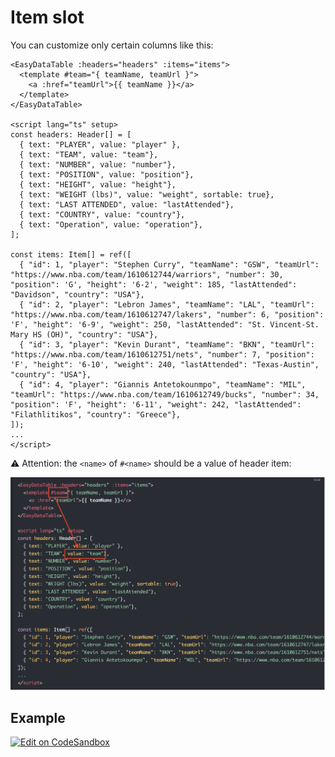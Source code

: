 
# Item slot
You can customize only certain columns like this:
```vue
<EasyDataTable :headers="headers" :items="items">
  <template #team="{ teamName, teamUrl }">
    <a :href="teamUrl">{{ teamName }}</a>
  </template>
</EasyDataTable>

<script lang="ts" setup>
const headers: Header[] = [
  { text: "PLAYER", value: "player" },
  { text: "TEAM", value: "team"},
  { text: "NUMBER", value: "number"},
  { text: "POSITION", value: "position"},
  { text: "HEIGHT", value: "height"},
  { text: "WEIGHT (lbs)", value: "weight", sortable: true},
  { text: "LAST ATTENDED", value: "lastAttended"},
  { text: "COUNTRY", value: "country"},
  { text: "Operation", value: "operation"},
];

const items: Item[] = ref([
  { "id": 1, "player": "Stephen Curry", "teamName": "GSW", "teamUrl": "https://www.nba.com/team/1610612744/warriors", "number": 30, "position": 'G', "height": '6-2', "weight": 185, "lastAttended": "Davidson", "country": "USA"},
  { "id": 2, "player": "Lebron James", "teamName": "LAL", "teamUrl": "https://www.nba.com/team/1610612747/lakers", "number": 6, "position": 'F', "height": '6-9', "weight": 250, "lastAttended": "St. Vincent-St. Mary HS (OH)", "country": "USA"},
  { "id": 3, "player": "Kevin Durant", "teamName": "BKN", "teamUrl": "https://www.nba.com/team/1610612751/nets", "number": 7, "position": 'F', "height": '6-10', "weight": 240, "lastAttended": "Texas-Austin", "country": "USA"},
  { "id": 4, "player": "Giannis Antetokounmpo", "teamName": "MIL", "teamUrl": "https://www.nba.com/team/1610612749/bucks", "number": 34, "position": 'F', "height": '6-11', "weight": 242, "lastAttended": "Filathlitikos", "country": "Greece"},
]);
...
</script>
```
:warning: Attention: the `<name>` of `#<name>` should be a value of header item:

<img src="../.vuepress/images/item-slot-use-value.png"/>

## Example

[![Edit on CodeSandbox](https://codesandbox.io/static/img/play-codesandbox.svg)](https://codesandbox.io/s/item-slot-65tc9v?file=/src/App.vue)

<ItemSlot/>

